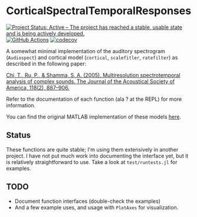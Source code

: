 # CorticalSpectralTemporalResponses

[![Project Status: Active – The project has reached a stable, usable state and is being actively developed.](https://www.repostatus.org/badges/latest/active.svg)](https://www.repostatus.org/#active)
[![GitHub Actions](https://github.com/haberdashPI/CorticalSpectralTemporalResponses/workflows/CI/badge.svg)](https://github.com/haberdashPI/CorticalSpectralTemporalResponses/actions?query=workflow%3ACI)
[![codecov](https://codecov.io/gh/haberdashPI/CorticalSpectralTemporalResponses/branch/master/graph/badge.svg)](https://codecov.io/gh/haberdashPI/CorticalSpectralTemporalResponses)

A somewhat minimal implementation of the auditory spectrogram (`Audiospect`)
and cortical model (`cortical`, `scalefitler`, `ratefilter`) as described in the following paper:

[Chi, T., Ru, P., & Shamma, S. A. (2005). Multiresolution spectrotemporal
analysis of complex sounds. The Journal of the Acoustical Society of America,
118(2), 887–906.](http://doi.org/10.1121/1.1945807)

Refer to the documentation of each function (ala ? at the REPL) for more information.

You can find the original MATLAB implementation of these models
[here](http://nsl.isr.umd.edu/downloads.html).

## Status

These functions are quite stable; I'm using them extensively in another project.
I have not put much work into documenting the interface yet, but it is relatively
straightforward to use. Take a look at `test/runtests.jl` for examples.

## TODO

- Document function interfaces (double-check the examples)
- And a few example uses, and usage with `PlotAxes` for visualization.
